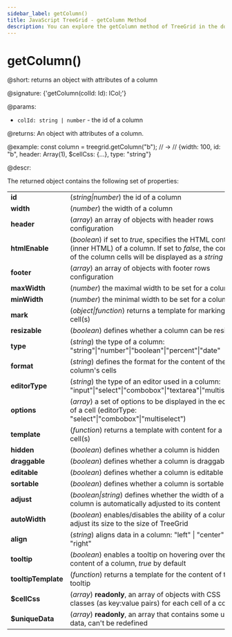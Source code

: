 ```yaml
---
sidebar_label: getColumn()
title: JavaScript TreeGrid - getColumn Method 
description: You can explore the getColumn method of TreeGrid in the documentation of the DHTMLX JavaScript UI library. Browse developer guides and API reference, try out code examples and live demos, and download a free 30-day evaluation version of DHTMLX Suite 7.
---
```


# getColumn()

@short: returns an object with attributes of a column

@signature: {'getColumn(colId: Id): ICol;'}

@params:
- `colId: string | number` - the id of a column

@returns:
An object with attributes of a column.

@example:
const column = treegrid.getColumn("b"); // ->
// {width: 100, id: "b", header: Array(1), $cellCss: {…}, type: "string"}

@descr:

The returned object contains the following set of properties:

<table>
	<tbody>
        <tr>
			<td><b>id</b></td>
			<td>(<i>string|number</i>) the id of a column</td>
		</tr>
        <tr>
			<td><b>width</b></td>
			<td>(<i>number</i>) the width of a column</td>
		</tr>
        <tr>
			<td><b>header</b></td>
			<td>(<i>array</i>) an array of objects with header rows configuration
            </td>
		</tr>
        <tr>
			<td><b>htmlEnable</b></td>
			<td>(<i>boolean</i>) if set to <i>true</i>, specifies the HTML content (inner HTML) of a column. If set to <i>false</i>, the content of the column cells will be displayed as a <i>string</i> value</td>
		</tr>
        <tr>
			<td><b>footer</b></td>
			<td>(<i>array</i>) an array of objects with footer rows configuration
            </td>
		</tr>
        <tr>
			<td><b>maxWidth</b></td>
			<td>(<i>number</i>) the maximal width to be set for a column</td>
		</tr>
        <tr>
			<td><b>minWidth</b></td>
			<td>(<i>number</i>) the minimal width to be set for a column</td>
		</tr>
        <tr>
			<td><b>mark</b></td>
			<td>(<i>object|function</i>) returns a template for marking a cell(s)
            </td>
		</tr>
        <tr>
			<td><b>resizable</b></td>
			<td>(<i>boolean</i>) defines whether a column can be resized</td>
		</tr>
        <tr>
			<td><b>type</b></td>
			<td>(<i>string</i>) the type of a column: "string"|"number"|"boolean"|"percent"|"date"</td>
		</tr>
        <tr>
			<td><b>format</b></td>
			<td>(<i>string</i>) defines the format for the content of the column's cells</td>
		</tr>
        <tr>
			<td><b>editorType</b></td>
			<td>(<i>string</i>) the type of an editor used in a column: "input"|"select"|"combobox"|"textarea"|"multiselect"</td>
		</tr>
        <tr>
			<td><b>options</b></td>
			<td>(<i>array</i>) a set of options to be displayed in the editor of a cell (editorType: "select"|"combobox"|"multiselect")</td>
		</tr>
        <tr>
			<td><b>template</b></td>
			<td>(<i>function</i>) returns a template with content for a cell(s)
            </td>
		</tr>
        <tr>
			<td><b>hidden</b></td>
			<td>(<i>boolean</i>) defines whether a column is hidden</td>
		</tr>
        <tr>
			<td><b>draggable</b></td>
			<td>(<i>boolean</i>) defines whether a column is draggable</td>
		</tr>
        <tr>
			<td><b>editable</b></td>
			<td>(<i>boolean</i>) defines whether a column is editable</td>
		</tr>
        <tr>
			<td><b>sortable</b></td>
			<td>(<i>boolean</i>) defines whether a column is sortable</td>
		</tr>
        <tr>
			<td><b>adjust</b></td>
			<td>(<i>boolean|string</i>) defines whether the width of a column is automatically adjusted to its content</td>
		</tr>
        <tr>
			<td><b>autoWidth</b></td>
			<td>(<i>boolean</i>) enables/disables the ability of a column to adjust its size to the size of TreeGrid</td>
		</tr>
        <tr>
			<td><b>align</b></td>
			<td>(<i>string</i>) aligns data in a column: "left" | "center" | "right"</td>
		</tr>
        <tr>
			<td><b>tooltip</b></td>
			<td>(<i>boolean</i>) enables a tooltip on hovering over the content of a column, <i>true</i> by default</td>
		</tr>
		<tr>
			<td><b>tooltipTemplate</b></td>
			<td>(<i>function</i>) returns a template for the content of the tooltip</td>
		</tr>
		<tr>
			<td><b>$cellCss</b></td>
			<td>(<i>array</i>) <b>readonly</b>, an array of objects with CSS classes (as key:value pairs) for each cell of a column</td>
		</tr>
		<tr>
			<td><b>$uniqueData</b></td>
			<td>(<i>array</i>) <b>readonly</b>, an array that contains some unique data, can't be redefined</td>
		</tr>
    </tbody>
</table>

[comment]: # (@relatedapi: treegrid/api/treegrid_setcolumns_method.md)

[comment]: # (@related: treegrid/usage.md#working-with-columns-and-cells)
